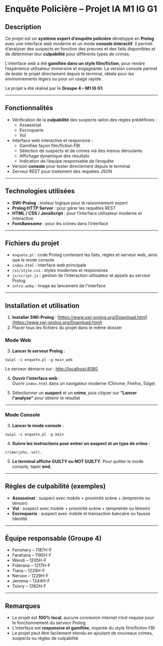 # Enquête Policière – Projet IA M1 IG G1

## Description

Ce projet est un **système expert d’enquête policière** développé en **Prolog** avec une interface web moderne et un mode **console interactif**. Il permet d’analyser des suspects en fonction des preuves et des faits disponibles et de déterminer leur **culpabilité** pour différents types de crimes.

L’interface web a été **gamifiée dans un style film/fiction**, pour rendre l’expérience utilisateur immersive et engageante. La version console permet de tester le projet directement depuis le terminal, idéale pour les environnements légers ou pour un usage rapide.

Le projet a été réalisé par le **Groupe 4 – M1 IG G1**.

---

## Fonctionnalités

- Vérification de la **culpabilité** des suspects selon des règles prédéfinies :
  - Assassinat
  - Escroquerie
  - Vol
- Interface web interactive et responsive :
  - Gamifiée façon film/fiction FBI
  - Sélection de suspects et de crimes via des menus déroulants
  - Affichage dynamique des résultats
  - Indication de l’équipe responsable de l’enquête
- Version **console** pour tester directement depuis le terminal
- Serveur REST pour traitement des requêtes JSON

---

## Technologies utilisées

- **SWI-Prolog** : moteur logique pour le raisonnement expert
- **Prolog HTTP Server** : pour gérer les requêtes REST
- **HTML / CSS / JavaScript** : pour l’interface utilisateur moderne et interactive
- **FontAwesome** : pour les icônes dans l’interface

---

## Fichiers du projet

- `enquete.pl` : code Prolog contenant les faits, règles et serveur web, ainsi que le mode console
- `index.html` : interface web principale
- `css/style.css` : styles modernes et responsives
- `js/script.js` : gestion de l’interaction utilisateur et appels au serveur Prolog
- `intro.webp` : image au lancement de l'interface

---

## Installation et utilisation

1. **Installer SWI-Prolog** : [https://www.swi-prolog.org/Download.html](https://www.swi-prolog.org/Download.html)
2. Placer tous les fichiers du projet dans le même dossier

### Mode Web

3. **Lancer le serveur Prolog** :

```console
swipl -s enquete.pl -g main_web
```

Le serveur démarre sur : [http://localhost:8080](http://localhost:8080)

4. **Ouvrir l’interface web** :  
   Ouvrir `index.html` dans un navigateur moderne (Chrome, Firefox, Edge)

5. Sélectionner un **suspect** et un **crime**, puis cliquer sur **“Lancer l'analyse”** pour obtenir le résultat

---

### Mode Console

3. **Lancer le mode console** :

```console
swipl -s enquete.pl -g main
```

4. **Suivre les instructions pour entrer un suspect et un type de crime** :

```console
crime(john, vol).
```

5. **Le terminal affiche GUILTY ou NOT GUILTY.**
   Pour quitter le mode console, taper **end.**

---

## Règles de culpabilité (exemples)

- **Assassinat** : suspect avec mobile + proximité scène + (empreinte ou témoin)
- **Vol** : suspect avec mobile + proximité scène + (empreinte ou témoin)
- **Escroquerie** : suspect avec mobile et transaction bancaire ou fausse identité

---

## Équipe responsable (Groupe 4)

- Fenohery – 1187H-F
- Faratiana – 1195H-F
- Wendi – 1205H-F
- Fiderana – 1217H-F
- Tiana – 1226H-F
- Nerson – 1229H-F
- Jemima – 1244H-F
- Tsiory – 1262H-F

---

## Remarques

- Le projet est **100% local**, aucune connexion internet n’est requise pour le fonctionnement du serveur Prolog
- L’interface est **responsive et gamifiée**, inspirée du style film/fiction FBI
- Le projet peut être facilement étendu en ajoutant de nouveaux crimes, suspects ou règles de culpabilité

